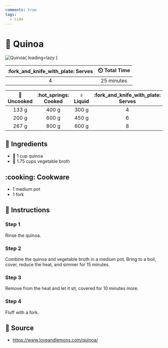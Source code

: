 ```yaml
---
comments: true
tags:
  - side
---
```

# :rice: Quinoa

![Quinoa][1]{ loading=lazy }

| :fork_and_knife_with_plate: Serves | :timer_clock: Total Time |
|:----------------------------------:|:-----------------------: |
| 4 | 25 minutes |

| :cut_of_meat: Uncooked | :hot_springs: Cooked | :droplet: Liquid | :fork_and_knife_with_plate: Serves |
|:----------------------:|:--------------------:|:----------------:|:----------------------------------:|
| 133 g                  | 400 g                | 300 g            | 4                                  |
| 200 g                  | 600 g                | 450 g            | 6                                  |
| 267 g                  | 800 g                | 600 g            | 8                                  |

## :salt: Ingredients

- :rice: 1 cup quinoa
- :stew: 1.75 cups vegetable broth

## :cooking: Cookware

- 1 medium pot
- 1 fork

## :pencil: Instructions

### Step 1

Rinse the quinoa.

### Step 2

Combine the quinoa and vegetable broth in a medium pot. Bring to a boil, cover, reduce the heat, and simmer for 15
minutes.

### Step 3

Remove from the heat and let it sit, covered for 10 minutes more.

### Step 4

Fluff with a fork.

## :link: Source

- <https://www.loveandlemons.com/quinoa/>

[1]: <../assets/images/quinoa.jpg>
